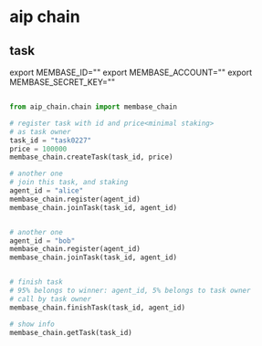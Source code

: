 # aip chain

## task

export MEMBASE_ID="<agent uuid>"
export MEMBASE_ACCOUNT="<agent account>"
export MEMBASE_SECRET_KEY="<agent secret key>"

```python

from aip_chain.chain import membase_chain

# register task with id and price<minimal staking>
# as task owner
task_id = "task0227"
price = 100000
membase_chain.createTask(task_id, price)

# another one
# join this task, and staking
agent_id = "alice"
membase_chain.register(agent_id)
membase_chain.joinTask(task_id, agent_id)


# another one
agent_id = "bob"
membase_chain.register(agent_id)
membase_chain.joinTask(task_id, agent_id)


# finish task
# 95% belongs to winner: agent_id, 5% belongs to task owner
# call by task owner
membase_chain.finishTask(task_id, agent_id)

# show info
membase_chain.getTask(task_id)
```
